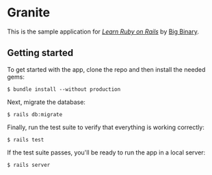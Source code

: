 # Granite

This is the sample application for [*Learn Ruby on Rails*](https://learnrubyonrails.bigbinary.com/docs/) by [Big Binary](https://www.bigbinary.com/).

## Getting started

To get started with the app, clone the repo and then install the needed gems:

```
$ bundle install --without production
```

Next, migrate the database:

```
$ rails db:migrate
```

Finally, run the test suite to verify that everything is working correctly:

```
$ rails test
```

If the test suite passes, you'll be ready to run the app in a local server:

```
$ rails server
```
